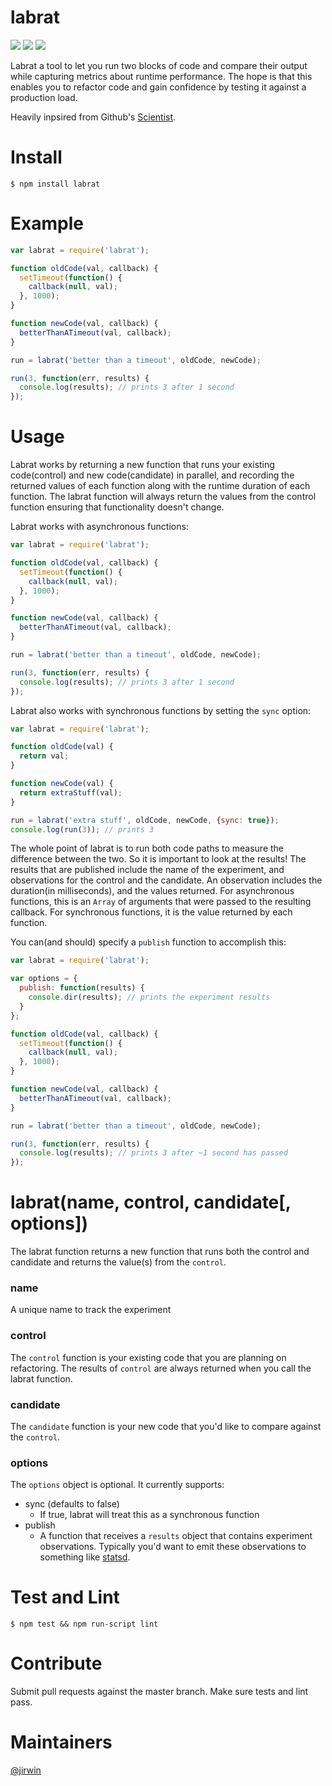 # labrat

![](https://img.shields.io/travis/jirwin/labrat.svg?style=flat) ![](https://img.shields.io/npm/v/labrat.svg?style=flat) ![](https://img.shields.io/npm/l/labrat.svg?style=flat)

Labrat a tool to let you run two blocks of code and compare their output while capturing metrics about runtime
performance. The hope is that this enables you to refactor code and gain confidence by testing it against a production
load.

Heavily inpsired from Github's [Scientist](https://github.com/github/scientist).

# Install
`$ npm install labrat`

# Example
```javascript
var labrat = require('labrat');

function oldCode(val, callback) {
  setTimeout(function() {
    callback(null, val);
  }, 1000);
}

function newCode(val, callback) {
  betterThanATimeout(val, callback);
}

run = labrat('better than a timeout', oldCode, newCode);

run(3, function(err, results) {
  console.log(results); // prints 3 after 1 second
});
```

# Usage
Labrat works by returning a new function that runs your existing code(control) and new code(candidate) in parallel, and
recording the returned values of each function along with the runtime duration of each function. The labrat function
will always return the values from the control function ensuring that functionality doesn't change.

Labrat works with asynchronous functions:
```javascript
var labrat = require('labrat');

function oldCode(val, callback) {
  setTimeout(function() {
    callback(null, val);
  }, 1000);
}

function newCode(val, callback) {
  betterThanATimeout(val, callback);
}

run = labrat('better than a timeout', oldCode, newCode);

run(3, function(err, results) {
  console.log(results); // prints 3 after 1 second
});
```

Labrat also works with synchronous functions by setting the `sync` option:
```javascript
var labrat = require('labrat');

function oldCode(val) {
  return val;
}

function newCode(val) {
  return extraStuff(val);
}

run = labrat('extra stuff', oldCode, newCode, {sync: true});
console.log(run(3)); // prints 3
```

The whole point of labrat is to run both code paths to measure the difference between the two. So it is important to
look at the results! The results that are published include the name of the experiment, and observations for the control
and the candidate. An observation includes the duration(in milliseconds), and the values returned. For asynchronous
functions, this is an `Array` of arguments that were passed to the resulting callback. For synchronous functions, it is
the value returned by each function.

You can(and should) specify a `publish` function to accomplish this:
```javascript
var labrat = require('labrat');

var options = {
  publish: function(results) {
    console.dir(results); // prints the experiment results
  }
};

function oldCode(val, callback) {
  setTimeout(function() {
    callback(null, val);
  }, 1000);
}

function newCode(val, callback) {
  betterThanATimeout(val, callback);
}

run = labrat('better than a timeout', oldCode, newCode);

run(3, function(err, results) {
  console.log(results); // prints 3 after ~1 second has passed
});
```

# labrat(name, control, candidate[, options])
The labrat function returns a new function that runs both the control and candidate and returns the value(s) from the
`control`.

### name
A unique name to track the experiment

### control
The `control` function is your existing code that you are planning on refactoring. The results of `control` are always
returned when you call the labrat function.

### candidate
The `candidate` function is your new code that you'd like to compare against the `control`.

### options
The `options` object is optional. It currently supports:
* sync (defaults to false)
  * If true, labrat will treat this as a synchronous function
* publish
  * A function that receives a `results` object that contains experiment observations. Typically you'd want to emit
    these observations to something like [statsd](https://github.com/etsy/statsd).
   
# Test and Lint
`$ npm test && npm run-script lint`

# Contribute
Submit pull requests against the master branch. Make sure tests and lint pass.

# Maintainers
[@jirwin](https://github.com/jirwin)